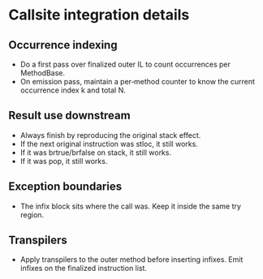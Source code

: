 # Callsite integration details

## Occurrence indexing
- Do a first pass over finalized outer IL to count occurrences per MethodBase.
- On emission pass, maintain a per‑method counter to know the current occurrence index k and total N.

## Result use downstream
- Always finish by reproducing the original stack effect.
- If the next original instruction was stloc, it still works.
- If it was brtrue/brfalse on stack, it still works.
- If it was pop, it still works.

## Exception boundaries
- The infix block sits where the call was. Keep it inside the same try region.

## Transpilers
- Apply transpilers to the outer method before inserting infixes. Emit infixes on the finalized instruction list.
